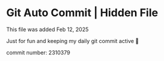# Git Auto Commit | Hidden File

This file was added Feb 12, 2025

Just for fun and keeping my daily git commit active 🤪

commit number: 2310379
